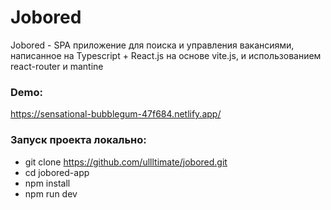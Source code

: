 # Jobored

Jobored - SPA приложение для поиска и управления вакансиями, написанное на Typescript + React.js на основе vite.js, и использованием react-router и mantine

### Demo: 
https://sensational-bubblegum-47f684.netlify.app/

### Запуск проекта локально:

- git clone https://github.com/ullltimate/jobored.git
- cd jobored-app
- npm install
- npm run dev
